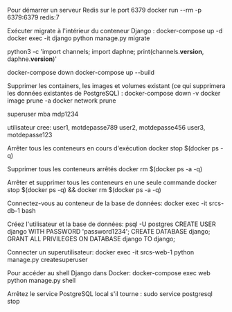 <!-- connecter à la base de données:t
    python manage.py dbshell -->

    
Pour démarrer un serveur Redis sur le port 6379
    docker run --rm -p 6379:6379 redis:7

Exécuter migrate à l'intérieur du conteneur Django :
    docker-compose up -d  <!-- Démarre les conteneurs en arrière-plan -->
    docker exec -it django python manage.py migrate

python3 -c 'import channels; import daphne; print(channels.__version__, daphne.__version__)'

docker-compose down
docker-compose up --build

Supprimer les containers, les images et volumes existant (ce qui supprimera les données existantes de PostgreSQL) :
    docker-compose down -v
    docker image prune -a
    docker network prune

superuser
    mba
    mdp1234

utilisateur cree:   user1, motdepasse789
                    user2, motdepasse456
                    user3, motdepasse123

Arrêter tous les conteneurs en cours d'exécution
    docker stop $(docker ps -q)

Supprimer tous les conteneurs arrêtés
    docker rm $(docker ps -a -q)    

Arrêter et supprimer tous les conteneurs en une seule commande
    docker stop $(docker ps -q) && docker rm $(docker ps -a -q)



Connectez-vous au conteneur de la base de données:
    docker exec -it srcs-db-1 bash

Créez l'utilisateur et la base de données:
    psql -U postgres
    CREATE USER django WITH PASSWORD 'password1234';
    CREATE DATABASE django;
    GRANT ALL PRIVILEGES ON DATABASE django TO django;


Connecter un superutilisateur:
    docker exec -it srcs-web-1 python manage.py createsuperuser

Pour accéder au shell Django dans Docker:
    docker-compose exec web python manage.py shell


Arrêtez le service PostgreSQL local s'il tourne :
    sudo service postgresql stop

